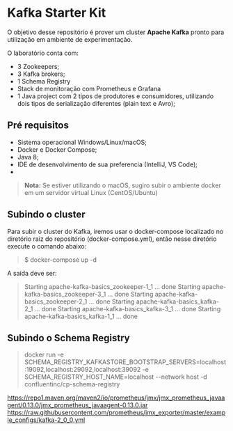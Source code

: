 # Kafka Starter Kit

O objetivo desse repositório é prover um cluster **Apache Kafka** pronto para utilização em ambiente de experimentação. 

O laboratório conta com: 
 - 3 Zookeepers;
 - 3 Kafka brokers;
 - 1 Schema Registry
 - Stack de monitoração com Prometheus e Grafana
 - 1 Java project com 2 tipos de produtores e consumidores, utilizando dois tipos de serialização diferentes (plain text e Avro); 

## Pré requisitos
 - Sistema operacional Windows/Linux/macOS;
 - Docker e Docker Compose;
 - Java 8;
 - IDE de desenvolvimento de sua preferencia (IntelliJ, VS Code);
 - 

> **Nota:** Se estiver utilizando o macOS, sugiro subir o ambiente docker em um servidor virtual Linux (CentOS/Ubuntu)

## Subindo o cluster
Para subir o cluster do Kafka, iremos usar o docker-compose localizado no diretório raiz do repositório (docker-compose.yml), então nesse diretório execute o comando abaixo:

> $ docker-compose up -d

A saída deve ser:

>Starting apache-kafka-basics_zookeeper-1_1   ... done
Starting apache-kafka-basics_zookeeper-3_1   ... done
Starting apache-kafka-basics_zookeeper-2_1   ... done
Starting apache-kafka-basics_kafka-2_1       ... done
Starting apache-kafka-basics_kafka-3_1       ... done
Starting apache-kafka-basics_kafka-1_1       ... done

## Subindo o Schema Registry
>docker run -e SCHEMA_REGISTRY_KAFKASTORE_BOOTSTRAP_SERVERS=localhost:19092,localhost:29092,localhost:39092 -e SCHEMA_REGISTRY_HOST_NAME=localhost --network host -d confluentinc/cp-schema-registry
 

https://repo1.maven.org/maven2/io/prometheus/jmx/jmx_prometheus_javaagent/0.13.0/jmx_prometheus_javaagent-0.13.0.jar
https://raw.githubusercontent.com/prometheus/jmx_exporter/master/example_configs/kafka-2_0_0.yml
